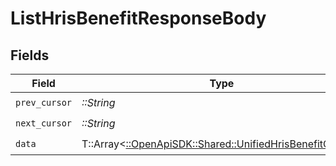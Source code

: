 # ListHrisBenefitResponseBody


## Fields

| Field                                                                                                       | Type                                                                                                        | Required                                                                                                    | Description                                                                                                 |
| ----------------------------------------------------------------------------------------------------------- | ----------------------------------------------------------------------------------------------------------- | ----------------------------------------------------------------------------------------------------------- | ----------------------------------------------------------------------------------------------------------- |
| `prev_cursor`                                                                                               | *::String*                                                                                                  | :heavy_check_mark:                                                                                          | N/A                                                                                                         |
| `next_cursor`                                                                                               | *::String*                                                                                                  | :heavy_check_mark:                                                                                          | N/A                                                                                                         |
| `data`                                                                                                      | T::Array<[::OpenApiSDK::Shared::UnifiedHrisBenefitOutput](../../models/shared/unifiedhrisbenefitoutput.md)> | :heavy_check_mark:                                                                                          | N/A                                                                                                         |